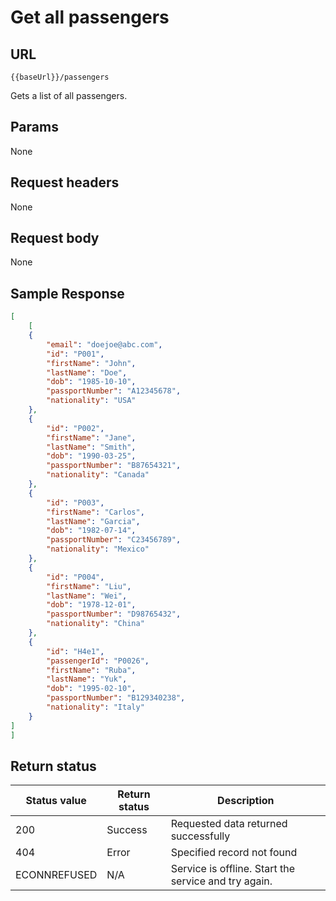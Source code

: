 # Get all passengers

## URL

```
{{baseUrl}}/passengers
```
Gets a list of all passengers.

## Params

None

## Request headers

None

## Request body

None

## Sample Response

``` json
[
    [
    {
        "email": "doejoe@abc.com",
        "id": "P001",
        "firstName": "John",
        "lastName": "Doe",
        "dob": "1985-10-10",
        "passportNumber": "A12345678",
        "nationality": "USA"
    },
    {
        "id": "P002",
        "firstName": "Jane",
        "lastName": "Smith",
        "dob": "1990-03-25",
        "passportNumber": "B87654321",
        "nationality": "Canada"
    },
    {
        "id": "P003",
        "firstName": "Carlos",
        "lastName": "Garcia",
        "dob": "1982-07-14",
        "passportNumber": "C23456789",
        "nationality": "Mexico"
    },
    {
        "id": "P004",
        "firstName": "Liu",
        "lastName": "Wei",
        "dob": "1978-12-01",
        "passportNumber": "D98765432",
        "nationality": "China"
    },
    {
        "id": "H4e1",
        "passengerId": "P0026",
        "firstName": "Ruba",
        "lastName": "Yuk",
        "dob": "1995-02-10",
        "passportNumber": "B129340238",
        "nationality": "Italy"
    }
]
]

```
## Return status

| Status value | Return status | Description |
| ------------- | ----------- | ----------- |
| 200 | Success | Requested data returned successfully |
| 404 | Error | Specified record not found |
| ECONNREFUSED | N/A | Service is offline. Start the service and try again. |